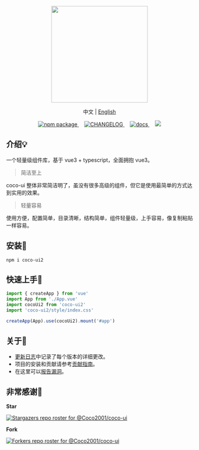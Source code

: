 <p align="center">
  <img height="260px" src="https://tianyuhao.cn/images/coco-ui/coco-ui-logo.svg">
</p>

<p align="center">
  中文 | <a href="https://github.com/Coco2001/coco-ui/blob/master/README.md">English</a>
</p>

<p align="center">
  <a href="https://www.npmjs.com/package/coco-ui2">
    <img src="https://badgen.net/npm/v/coco-ui2" alt="npm package">
  </a>
  <a style="margin-left:15px;" href="https://github.com/Coco2001/coco-ui/blob/master/CHANGELOG.md">
    <img src="https://img.shields.io/badge/coco--ui-CHANGELOG-orange" alt="CHANGELOG">
  </a>
  <a style="margin-left:15px;" href="https://tianyuhao.cn/v3">
    <img src="https://img.shields.io/badge/coco--ui-docs-red" alt="docs">
  </a>
  <a style="margin-left:15px;" href="https://github.com/Coco2001/coco-ui/blob/master/README.md">
    <img src="https://img.shields.io/badge/coco--ui-README__en-yellowgreen">
  </a>
</p>

## 介绍:bulb:

一个轻量级组件库，基于 vue3 + typescript，全面拥抱 vue3。

> 简洁至上

coco-ui 整体非常简洁明了，虽没有很多高级的组件，但它是使用最简单的方式达到实用的效果。

> 轻量容易

使用方便，配置简单，目录清晰，结构简单，组件轻量级，上手容易，像复制粘贴一样容易。

## 安装:wrench:

```shell
npm i coco-ui2
```

## 快速上手:key:

```js
import { createApp } from 'vue'
import App from './App.vue'
import cocoUi2 from 'coco-ui2'
import 'coco-ui2/style/index.css'

createApp(App).use(cocoUi2).mount('#app')
```

## 关于:page_facing_up:

- [更新日志](https://github.com/Coco2001/coco-ui/blob/master/CHANGELOG.md)中记录了每个版本的详细更改。
- 项目的安装和贡献请参考[贡献指南](https://github.com/Coco2001/coco-ui/blob/master/contributing.md)。
- 在这里可以[报告漏洞](https://github.com/Coco2001/coco-ui/blob/master/SECURITY.md)。

## 非常感谢:sparkling_heart:

**Star**

[![Stargazers repo roster for @Coco2001/coco-ui](https://reporoster.com/stars/Coco2001/coco-ui)](https://github.com/Coco2001/coco-ui/stargazers)

**Fork**

[![Forkers repo roster for @Coco2001/coco-ui](https://reporoster.com/forks/Coco2001/coco-ui)](https://github.com/Coco2001/coco-ui/network/members)
